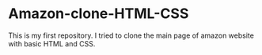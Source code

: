 # Amazon-clone-HTML-CSS
 This is my first repository. I tried to clone the main page of amazon website with basic HTML and CSS.
